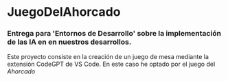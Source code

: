 # JuegoDelAhorcado
### Entrega para 'Entornos de Desarrollo' sobre la implementación de las IA en en nuestros desarrollos.  
Este proyecto consiste en la creación de un juego de mesa mediante la extensión CodeGPT de VS Code. En este caso he optado por el juego del *Ahorcado*
